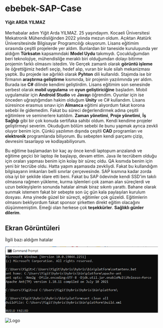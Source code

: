 
#  ebebek-SAP-Case

#### Yiğit ARDA YILMAZ
Merhabalar adım Yiğit Arda YILMAZ. 25 yaşındayım. Kocaeli Üniversitesi Mekatronik Mühendisliğinden 2022 yılında mezun oldum. Açıktan Atatürk Üniversitesinde Bilgisayar Programcılığı okuyorum. Lisans eğitimim sırasında çeşitli projelerde yer aldım. Bunlardan bir taneside  kuruluşunda yer aldığım **Türksatın** kapsamındaki **Model Uydu** takımıydı. Çocukluğumdan beri teknolojiye, mühendisliğe meraklı biri olduğumdan dolayı bitirme projemin farklı olmasını istedim. Ve Gerçek zamanlı olarak **görüntü işleme** ile öğrettiğimiz hedefi seçip, hedef alıp, vuran bir kule silah mekanizması yaptık. Bu projede ise ağırlıklı olarak **Pyhton** dili kullanıldı. Stajımda ise bir firmanın **araştırma geliştirme** kısmında, bir projenin yazılımında yer aldım. Burada ise **C#** dilinde kendimi geliştirdim. Lisans eğitimim son senesinde serbest olarak **mobil uygulama** ve **oyun geliştiriciğine** başladım. Mobil uygulamalar için **Android Studio** ve **Javayı** öğrendim. Oyunlar için ise önceden uğraştığımdan hakim olduğum **Unity** ve C# kullandım. Lisans süresince erasmus sınavı için **Almanca** eğitimi alıyordum fakat korona sebebi ile gidemedim. Fakat bu süreci değerlendirmek adına çeşitli eğitimlere ve seminerlere katıldım. **Zaman yönetimi**, **Proje yönetimi**, **İş Sağlığı** gibi bir çok konuda sertifaka sahibi oldum. Kendi kendime projeler geliştirmeyi severim. Okuduğum bölüm sebebi ile bunu yapmak ayrıca zevkli oluyor benim için. Çünkü yazılımın dışında çeşitli **CAD** programları ve **elektronik** programlarıda biliyorum. Bu sebepten kendi parçamı çizip, devresini tasarlayıp ve kodlayabiliyorum.  

Bu eğitime başlamadan bir kaç ay önce kendi laptopum arızalandı ve eğitime
geçici bir laptop ile başlayıp, devam ettim. Java ile tecrübem olduğu için oraları yapması
benim için kolay bir süreç oldu. QA kısmıda benim için yeni bir tecrübe oldu. Hatta yapım aşamasıda zevkliydi.
Fakat bu kullandığım bilgisayarın imkanları belli sınırlar çerçevesinde. SAP kısmına kadar zorda olsa iyi bir şekilde
idare etti beni. Fakat bu SAP ödevinde kendi SSD'im takılı olmasına rağmen yükleme, kurma işlemleri çok zaman alan süreçlerdi ve uzun bekleyişlerin sonunda hatalar almak
 biraz sıkıntı yarattı. Bahane olarak sunmak istemem fakat bir sebepte son üç gün kala paylaşılan kurulum dosyası. Ama yinede güzel bir süreçti, eğitimler çok güzeldi. Eğitimlerin olmasını
 bekliyordum fakat sponsor şirketten direkt eğitim olacağını düşünmemiştim. Emeği olan herkese çok **teşekkürler**. **Sağlıklı günler dilerim**.

 

## Ekran Görüntüleri
İlgili bazı aldığım hatalar

![Uygulama Ekran Görüntüsü](https://github.com/Yigit41/ebebek-SAP-Case/blob/main/ss/buildfiled.png)

  
![Logo](https://eycaturkiye.com/wp-content/uploads/2019/02/ebebek-169-min.png)

    
